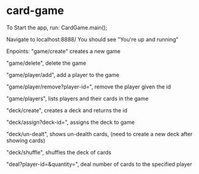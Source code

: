 # card-game

To Start the app, run:
CardGame.main();

Navigate to localhost:8888/
You should see "You're up and running"

Enpoints:
"game/create" creates a new game
 
"game/delete", delete the game
 
"game/player/add", add a player to the game

"game/player/remove?player-id=<id-returned>", remove the player given the id

"game/players", lists players and their cards in the game

"deck/create", creates a deck and returns the id

"deck/assign?deck-id=<deck-id>", assigns the deck to game

"deck/un-dealt", shows un-dealth cards, (need to create a new deck after showing cards)
 
"deck/shuffle", shuffles the deck of cards

"deal?player-id=<playerid>&quantity=<a-quantity>", deal number of cards to the specified player  